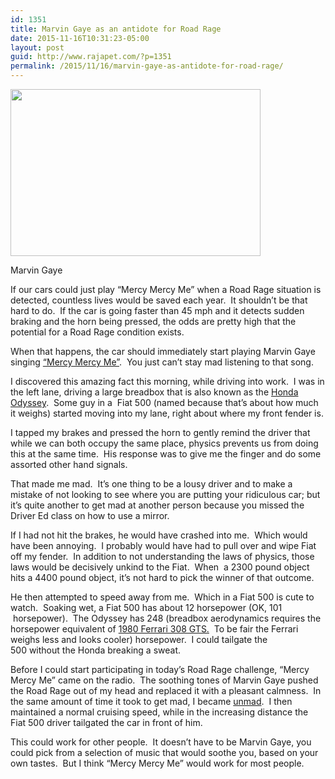 ```yaml
---
id: 1351
title: Marvin Gaye as an antidote for Road Rage
date: 2015-11-16T10:31:23-05:00
layout: post
guid: http://www.rajapet.com/?p=1351
permalink: /2015/11/16/marvin-gaye-as-antidote-for-road-rage/
---
```

<div style="width: 410px" class="wp-caption alignnone">
  <a href="http://www.dailymotion.com/video/xlh0k1_marvin-gaye-mercy-mercy-me-from-live-at-montreux-1980-dvd_music"><img loading="lazy" class="" src="https://i0.wp.com/www.rajapet.net/Other/2015-Blog/i-kSC4KkH/0/S/Marvin_Gaye_photo-S.jpg?resize=400%2C267" alt="" width="400" height="267"  /></a>
  
  <p class="wp-caption-text">
    Marvin Gaye
  </p>
</div>

If our cars could just play &#8220;Mercy Mercy Me&#8221; when a Road Rage situation is detected, countless lives would be saved each year.  It shouldn&#8217;t be that hard to do.  If the car is going faster than 45 mph and it detects sudden braking and the horn being pressed, the odds are pretty high that the potential for a Road Rage condition exists.

When that happens, the car should immediately start playing Marvin Gaye singing [&#8220;Mercy Mercy Me&#8221;](http://www.dailymotion.com/video/xlh0k1_marvin-gaye-mercy-mercy-me-from-live-at-montreux-1980-dvd_music).  You just can&#8217;t stay mad listening to that song.

I discovered this amazing fact this morning, while driving into work.  I was in the left lane, driving a large breadbox that is also known as the [Honda Odyssey](http://automobiles.honda.com/odyssey/).  Some guy in a  Fiat 500 (named because that&#8217;s about how much it weighs) started moving into my lane, right about where my front fender is.

I tapped my brakes and pressed the horn to gently remind the driver that while we can both occupy the same place, physics prevents us from doing this at the same time.  His response was to give me the finger and do some assorted other hand signals.

That made me mad.  It&#8217;s one thing to be a lousy driver and to make a mistake of not looking to see where you are putting your ridiculous car; but it&#8217;s quite another to get mad at another person because you missed the Driver Ed class on how to use a mirror.

If I had not hit the brakes, he would have crashed into me.  Which would have been annoying.  I probably would have had to pull over and wipe Fiat off my fender.  In addition to not understanding the laws of physics, those laws would be decisively unkind to the Fiat.  When  a 2300 pound object hits a 4400 pound object, it&#8217;s not hard to pick the winner of that outcome.

He then attempted to speed away from me.  Which in a Fiat 500 is cute to watch.  Soaking wet, a Fiat 500 has about 12 horsepower (OK, 101  horsepower).  The Odyssey has 248 (breadbox aerodynamics requires the horsepower equivalent of [1980 Ferrari 308 GTS.](http://www.automobile-catalog.com/curve/1980/1480175/ferrari_308_gts.html)  To be fair the Ferrari weighs less and looks cooler) horsepower.  I could tailgate the 500 without the Honda breaking a sweat.

Before I could start participating in today&#8217;s Road Rage challenge, &#8220;Mercy Mercy Me&#8221; came on the radio.  The soothing tones of Marvin Gaye pushed the Road Rage out of my head and replaced it with a pleasant calmness.  In the same amount of time it took to get mad, I became [unmad](http://www.urbandictionary.com/define.php?term=unmad).  I then maintained a normal cruising speed, while in the increasing distance the Fiat 500 driver tailgated the car in front of him.

This could work for other people.  It doesn&#8217;t have to be Marvin Gaye, you could pick from a selection of music that would soothe you, based on your own tastes.  But I think &#8220;Mercy Mercy Me&#8221; would work for most people.